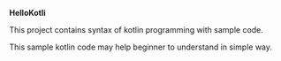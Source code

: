 **HelloKotli**

This project contains syntax of kotlin programming with sample code.

This sample kotlin code may help beginner to understand in simple way.